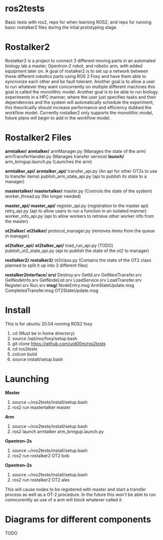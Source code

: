 # ros2tests
Basic tests with ros2, repo for when learning ROS2, and repo for running basic rostalker2 files during the intial prototyping stage.

# Rostalker2
Rostalker2 is a project to connect 3 different moving parts in an automated biology lab a master, Opentron-2 robot, and robotic arm, with added equipment later on. A goal of rostalker2 is to set up a network between these different robotics parts using ROS 2 Foxy and have them able to syncronize each other and be fault tolerant. Another goal is to allow a user to run whatever they want concurrently on multiple different machines this goal is called the monolithic model. Another goal is to be able to run biology experiments in a HPC manner, where the user just specifies tasks and their dependencies and the system will automatically schedule the experiment, this theoritcallly should increase performance and efficiency dubbed the workflow model. Currently rostalker2 only supports the monolithic model, future plans will begin to add in the workflow model.

# Rostalker2 Files
**armtalker/**
		  **armtalker/**
				    armManager.py (Manages the state of the arm)
				    armTransferHandler.py (Manages transfer service)
		  **launch/**
				    arm_bringup.launch.py (Launches the arm)

**armtalker_api/**
		  **armtalker_api/**
				    transfer_api.py (An api for other OT2s to use to transfer items)
				    publish_arm_state_api.py (api to publish its state to a manager)

**mastertalker/**
		  **mastertalker/**
				    master.py (Controls the state of the system)
				    worker_thread.py (No longer needed)

**master_api/**
		  **master_api/**
				    register_api.py (registration to the master api)
				    retry_api.py (api to allow users to run a function in an isolated manner)
				    worker_info_api.py (api to allow workers to retrieve other worker info from the master)

**ot2talker/**
		  **ot2talker/**
				    protocol_manager.py (removes items from the queue in manager)

**ot2talker_api/**
		  **ot2talker_api/**
				    load_run_api.py (TODO)
				    publish_ot2_state_api.py (api to publish the state of the ot2 to manager)

**rostlalker2/**
		  **rostalker2/**
				    ot2class.py (Contains the state of the OT2 class planned to split it up into 3 different files)

**rostalker2interface/**
		  **srv/**
				    Destroy.srv
				    GetId.srv
				    GetNextTransfer.srv
				    GetNodeInfo.srv
				    GetNodeList.srv
				    LoadService.srv
				    LoadTransfer.srv
				    Register.srv
				    Run.srv
		  **msg/**
				    NodeEntry.msg
				    ArmStateUpdate.msg
				    CompletedTransfer.msg
				    OT2StateUpdate.msg

# Install
This is for ubuntu 20.04 running ROS2 foxy
1. cd (Must be in home directory)
2. source /opt/ros/foxy/setup.bash
3. git clone https://github.com/urd00m/ros2tests
4. cd ros2tests
5. colcon build
6. source install/setup.bash

# Launching
**Master**
1. source ~/ros2tests/install/setup.bash
2. ros2 run mastertalker master

**Arm**
1. source ~/ros2tests/install/setup.bash
2. ros2 launch armtalker arm_bringup.launch.py

**Opentron-2s**
1. source ~/ros2tests/install/setup.bash
2. ros2 run rostalker2 OT2 bob

**Opentron-2s**
1. source ~/ros2tests/install/setup.bash
2. ros2 run rostalker2 OT2 alex

This will cause nodes to be registered with master and start a transfer process as well as a OT-2 procedure. In the future this won't be able to run conncurentlly as use of a arm will block whatever called it.

# Diagrams for different components
TODO
